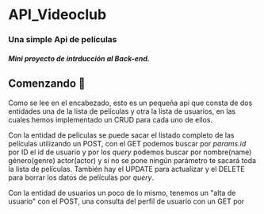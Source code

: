 # API_Videoclub

### Una simple Api de películas

##### Mini proyecto de intrducción al Back-end.

## Comenzando 🎉️ 

Como se lee en el encabezado, esto es un pequeña api que consta de dos entidades una de la lista de películas y otra la lista de usuarios, en las cuales hemos implementado un CRUD para cada uno de ellos.

Con la entidad de películas se puede sacar el listado completo de las películas utilizando un POST, con el GET podemos buscar por *params.id*  por ID el id de usuario y por los *query*  podemos buscar por nombre(name) género(genre) actor(actor) y si no se pone ningún parámetro te sacará toda la lista de películas. También hay el UPDATE para actualizar y el DELETE para borrar los datos de películas por *query*.

Con la entidad de usuarios un poco de lo mismo, tenemos un "alta de usuario" con el POST, una consulta del perfil de usuario con un GET por
